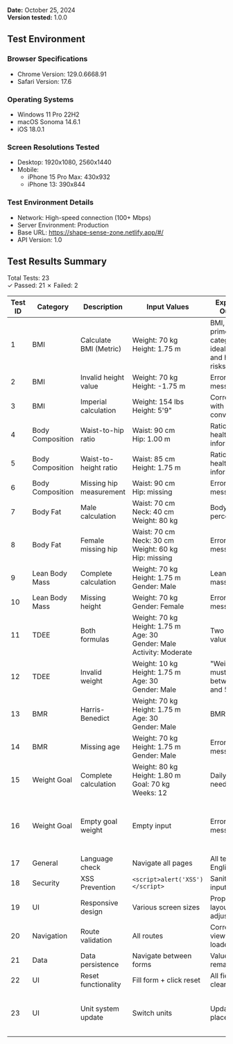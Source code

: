 **Date:** October 25, 2024  
**Version tested:** 1.0.0

## Test Environment

### Browser Specifications

- Chrome Version: 129.0.6668.91
- Safari Version: 17.6

### Operating Systems

- Windows 11 Pro 22H2
- macOS Sonoma 14.6.1
- iOS 18.0.1

### Screen Resolutions Tested

- Desktop: 1920x1080, 2560x1440
- Mobile:
  - iPhone 15 Pro Max: 430x932
  - iPhone 13: 390x844

### Test Environment Details

- Network: High-speed connection (100+ Mbps)
- Server Environment: Production
- Base URL: https://shape-sense-zone.netlify.app/#/
- API Version: 1.0

## Test Results Summary

Total Tests: 23  
✓ Passed: 21
✗ Failed: 2

| Test ID | Category         | Description             | Input Values                                                                     | Expected Output                                         | Status (✓/✗) | Notes                                         |
| ------- | ---------------- | ----------------------- | -------------------------------------------------------------------------------- | ------------------------------------------------------- | ------------ | --------------------------------------------- |
| 1       | BMI              | Calculate BMI (Metric)  | Weight: 70 kg<br>Height: 1.75 m                                                  | BMI, BMI prime, category, ideal weight and health risks | ✅           |                                               |
| 2       | BMI              | Invalid height value    | Weight: 70 kg<br>Height: -1.75 m                                                 | Error message                                           | ✅           |                                               |
| 3       | BMI              | Imperial calculation    | Weight: 154 lbs<br>Height: 5'9"                                                  | Correct BMI with metric conversion                      | ✅           |                                               |
| 4       | Body Composition | Waist-to-hip ratio      | Waist: 90 cm<br>Hip: 1.00 m                                                      | Ratio and health information                            | ✅           |                                               |
| 5       | Body Composition | Waist-to-height ratio   | Waist: 85 cm<br>Height: 1.75 m                                                   | Ratio with health information                           | ✅           |                                               |
| 6       | Body Composition | Missing hip measurement | Waist: 90 cm<br>Hip: missing                                                     | Error message                                           | ✅           |                                               |
| 7       | Body Fat         | Male calculation        | Waist: 70 cm<br>Neck: 40 cm<br>Weight: 80 kg                                     | Body fat percentage                                     | ✅           |                                               |
| 8       | Body Fat         | Female missing hip      | Waist: 70 cm<br>Neck: 30 cm<br>Weight: 60 kg<br>Hip: missing                     | Error message                                           | ✅           |                                               |
| 9       | Lean Body Mass   | Complete calculation    | Weight: 70 kg<br>Height: 1.75 m<br>Gender: Male                                  | Lean body mass value                                    | ✅           |                                               |
| 10      | Lean Body Mass   | Missing height          | Weight: 70 kg<br>Gender: Female                                                  | Error message                                           | ✅           |                                               |
| 11      | TDEE             | Both formulas           | Weight: 70 kg<br>Height: 1.75 m<br>Age: 30<br>Gender: Male<br>Activity: Moderate | Two TDEE values                                         | ✅           |                                               |
| 12      | TDEE             | Invalid weight          | Weight: 10 kg<br>Height: 1.75 m<br>Age: 30<br>Gender: Male                       | "Weight must be between 20 and 500kg"                   | ✅           |                                               |
| 13      | BMR              | Harris-Benedict         | Weight: 70 kg<br>Height: 1.75 m<br>Age: 30<br>Gender: Male                       | BMR value                                               | ✅           |                                               |
| 14      | BMR              | Missing age             | Weight: 70 kg<br>Height: 1.75 m<br>Gender: Male                                  | Error message                                           | ✅           |                                               |
| 15      | Weight Goal      | Complete calculation    | Weight: 80 kg<br>Height: 1.80 m<br>Goal: 70 kg<br>Weeks: 12                      | Daily caloric needs                                     | ✅           |                                               |
| 16      | Weight Goal      | Empty goal weight       | Empty input                                                                      | Error message                                           | ❌           | No Error message when weight goal is missing  |
| 17      | General          | Language check          | Navigate all pages                                                               | All text in English                                     | ✅           |                                               |
| 18      | Security         | XSS Prevention          | `<script>alert('XSS')</script>`                                                  | Sanitized input                                         | ✅           |                                               |
| 19      | UI               | Responsive design       | Various screen sizes                                                             | Proper layout adjustment                                | ✅           |                                               |
| 20      | Navigation       | Route validation        | All routes                                                                       | Correct views loaded                                    | ✅           |                                               |
| 21      | Data             | Data persistence        | Navigate between forms                                                           | Values remain                                           | ✅           |                                               |
| 22      | UI               | Reset functionality     | Fill form + click reset                                                          | All fields cleared                                      | ✅           |                                               |
| 23      | UI               | Unit system update      | Switch units                                                                     | Updated placeholders                                    | ❌           | Placeholer does not update dynamic any longer |
